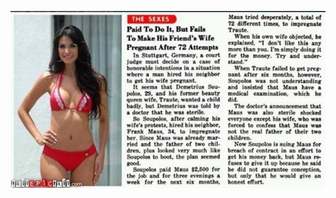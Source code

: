 ![hardjob](https://raw.githubusercontent.com/muneer78/muneer78.github.io/master/images/hardjob.jpeg)



